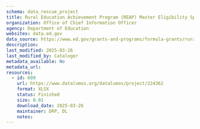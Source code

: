 ```yaml
---
schema: data_rescue_project 
title: Rural Education Achievement Program (REAP) Master Eligibility Spreadsheet (MES) - FY2025
organization: Office of Chief Information Officer
agency: Department of Education
websites: data.ed.gov
data_source: https://www.ed.gov/grants-and-programs/formula-grants/rural-education-achievement-program
description: 
last_modified: 2025-03-26
last_modified_by: Cataloger
metadata_available: No
metadata_url: 
resources:
  - id: 609
    url: https://www.datalumos.org/datalumos/project/224362
    format: XLSX
    status: Finished
    size: 0.01
    download_date: 2025-03-26
    maintainer: DRP, DL
    notes: 
---
```

